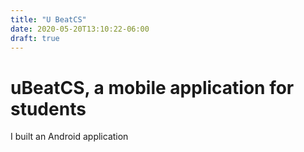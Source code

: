 ```yaml
---
title: "U BeatCS"
date: 2020-05-20T13:10:22-06:00
draft: true
---
```


# uBeatCS, a mobile application for students
I built an Android application